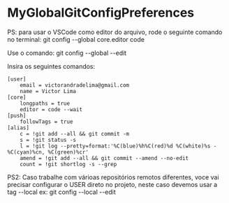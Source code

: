 # MyGlobalGitConfigPreferences

PS: para usar o VSCode como editor do arquivo, rode o seguinte comando no terminal:
git config --global core.editor code

Use o comando:
git config --global --edit

Insira os seguintes comandos:

```
[user]
	email = victorandradelima@gmail.com
	name = Victor Lima
[core]
	longpaths = true
	editor = code --wait
[push]
	followTags = true
[alias]
	c = !git add --all && git commit -m
	s = !git status -s
	l = !git log --pretty=format:'%C(blue)%h%C(red)%d %C(white)%s - %C(cyan)%cn, %C(green)%cr'
	amend = !git add --all && git commit --amend --no-edit
	count = !git shortlog -s --grep
```

PS2: Caso trabalhe com várioas repositórios remotos diferentes, voce vai precisar configurar o USER direto no projeto, neste caso devemos usar a tag --local ex:
git config --local --edit